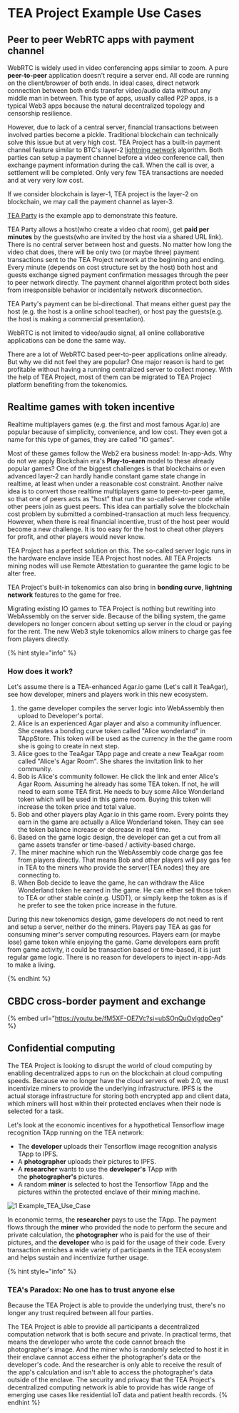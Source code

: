 # TEA Project Example Use Cases

## Peer to peer WebRTC apps with payment channel

WebRTC is widely used in video conferencing apps similar to  zoom. A pure **peer-to-peer** application doesn't require a server end. All code are running on the client/browser of both ends. In ideal cases, direct network connection between both ends transfer video/audio data without any middle man in between. This type of apps, usually called P2P apps, is a typical Web3 apps because the natural decentralized topology and censorship resilience. 

However, due to lack of a central server, financial transactions between involved parties become a pickle. Traditional blockchain can technically solve this issue but at very high cost. TEA Project has a built-in payment channel feature similar to BTC's layer-2 [lightning network](https://lightning.network/) algorithm. Both parties can setup a payment channel before a video conference call, then exchange payment information during the call. When the call is over, a settlement will be completed. Only very few TEA transactions are needed and at very very low cost. 

If we consider blockchain is layer-1, TEA project is the layer-2 on blockchain, we may call the payment channel as layer-3. 

[ TEA Party](../_5_tapps/TApp-TEA-Party.md) is the example app to demonstrate this feature.

TEA Party allows a host(who create a video chat room), get **paid per minutes** by the guests(who are invited by the host via a shared URL link). There is no central server between host and guests. No matter how long the video chat does, there will be only two (or maybe three) payment transactions sent to the TEA Project network at the beginning and ending. Every minute (depends on cost structure set by the host) both host and guests exchange signed payment confirmation messages through the peer to peer network directly. The payment channel algorithm protect both sides from irresponsible behavior or incidentally network disconnection. 

TEA Party's payment can be bi-directional. That means either guest pay the host (e.g. the host is a online school teacher), or host pay the guests(e.g. the host is making a commercial presentation). 

WebRTC is not limited to video/audio signal, all online collaborative applications can be done the same way. 

There are a lot of WebRTC based peer-to-peer applications online already. But why we did not feel they are popular? One major reason is hard to get profitable without having a running centralized server to collect money. With the help of TEA Project, most of them can be migrated to TEA Project platform benefiting from the tokenomics.

## Realtime games with token incentive

Realtime multiplayers games (e.g. the first and most famous Agar.io) are popular because of simplicity, convenience, and low cost. They even got a name for this type of games, they are called "IO games".

Most of these games follow the Web2 era business model: In-app-Ads. Why do not we apply Blockchain era's **Play-to-earn** model to these already popular games? One of the biggest challenges is that blockchains or even advanced layer-2 can hardly handle constant game state change in realtime, at least when under a reasonable cost constraint. Another naive idea is to convert those realtime multiplayers game to peer-to-peer game, so that one of peers acts as "host" that run the so-called-server code while other peers join as guest peers. This idea can partially solve the blockchain cost problem by submitted a combined-transaction at much less frequency. However, when there is real financial incentive, trust of the host peer would become a new challenge. It is too easy for the host to cheat other players for profit, and other players would never know.

TEA Project has a perfect solution on this. The so-called server logic runs in the hardware enclave inside TEA Project host nodes. All TEA Projects mining nodes will use Remote Attestation to guarantee the game logic to be alter free. 

TEA Project's built-in tokenomics can also bring in **bonding curve**, **lightning network** features to the game for free. 

Migrating existing IO games to TEA Project is nothing but rewriting into WebAssembly on the server side.  Because of the billing system, the game developers no longer concern about setting up server in the cloud or paying for the rent. The new Web3 style tokenomics allow miners to charge gas fee from players directly. 

{% hint style="info" %}

### How does it work?

Let's assume there is a TEA-enhanced Agar.io game (Let's call it TeaAgar), see how developer, miners and players work in this new ecosystem.

1. the game developer compiles the server logic into WebAssembly then upload to Developer's portal. 
1. Alice is an experienced Agar player and also a community influencer. She creates a bonding curve token called "Alice wonderland" in TAppStore. This token will be used as the currency in the the game room she is going to create in next step. 
1. Alice goes to the TeaAgar TApp page and create a new TeaAgar room called "Alice's Agar Room". She shares the invitation link to her community.
1. Bob is Alice's community follower. He click the link and enter Alice's Agar Room. Assuming he already has some TEA token. If not, he will need to earn some TEA first. He needs to buy some Alice Wonderland token which will be used in this game room. Buying this token will increase the token price and total value.
1. Bob and other players play Agar.io in this game room. Every points they earn in the game are actually a Alice Wonderland token. They can see the token balance increase or decrease in real time.
1. Based on the game logic design, the developer can get a cut from all game assets transfer or time-based / activity-based charge.
1. The miner machine which run the WebAssembly code charge gas fee from players directly. That means Bob and other players will pay gas fee in TEA to the miners who provide the server(TEA nodes) they are connecting to.
1. When Bob decide to leave the game, he can withdraw the Alice Wonderland token he earned in the game. He can either sell those token to TEA or other stable coin(e.g. USDT),  or simply keep the token as is if he prefer to see the token price increase in the future.

During this new tokenomics design, game developers do not need to rent and setup a server, neither do the miners. Players pay TEA as gas for consuming miner's server computing resources. Players earn (or maybe lose) game token while enjoying the game. Game developers earn profit from game activity, it could be transaction based or time-based, it is just regular game logic. There is no reason for developers to inject in-app-Ads to make a living.

{% endhint %}

## CBDC cross-border payment and exchange

{% embed url="https://youtu.be/fM5XF-OE7Vc?si=ubSOnQuOyIgdpOeg" %}

## Confidential computing

The TEA Project is looking to disrupt the world of cloud computing by enabling decentralized apps to run on the blockchain at cloud computing speeds. Because we no longer have the cloud servers of web 2.0, we must incentivize miners to provide the underlying infrastructure. IPFS is the actual storage infrastructure for storing both encrypted app and client data, which miners will host within their protected enclaves when their node is selected for a task.

Let's look at the economic incentives for a hypothetical Tensorflow image recognition TApp running on the TEA network:

* The **developer** uploads their Tensorflow image recognition analysis TApp to IPFS.
* A **photographer** uploads their pictures to IPFS.
* A **researcher** wants to use the **developer's** TApp with the **photographer's** pictures.
* A random **miner** is selected to host the Tensorflow TApp and the pictures within the protected enclave of their mining machine.

![1 Example_TEA_Use_Case](https://user-images.githubusercontent.com/86096370/219790724-db85a7c6-5c59-42b9-9550-7c00f63aa69a.png)

In economic terms, the **researcher** pays to use the TApp. The payment flows through the **miner** who provided the node to perform the secure and private calculation, the **photographer** who is paid for the use of their pictures, and the **developer** who is paid for the usage of their code. Every transaction enriches a wide variety of participants in the TEA ecosystem and helps sustain and incentivize further usage.

{% hint style="info" %}

### TEA's Paradox: No one has to trust anyone else

Because the TEA Project is able to provide the underlying trust, there's no longer any trust required between all four parties.

The TEA Project is able to provide all participants a decentralized computation network that is both secure and private. In practical terms, that means the developer who wrote the code cannot breach the photographer's image. And the miner who is randomly selected to host it in their enclave cannot access either the photographer's data or the developer's code. And the researcher is only able to receive the result of the app's calculation and isn't able to access the photographer's data outside of the enclave. The security and privacy that the TEA Project's decentralized computing network is able to provide has wide range of emerging use cases like residential IoT data and patient health records.
{% endhint %}
